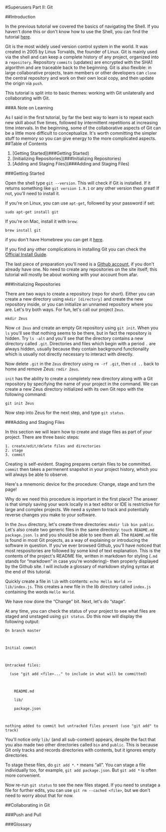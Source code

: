 #Superusers Part II: Git

##Introduction

In the previous tutorial we covered the basics of navigating the Shell. If you haven't done this or don't know how to use the Shell, you can find the tutorial [here](https://github.com/Physes/Exosphere/blob/master/tutorials/superusers/superuser-shell.md). 


Git is the most widely used version control system in the world. It was created in 2005 by Linus Torvalds, the founder of Linux. Git is mainly used via the shell and can keep a complete history of any project, organized into a `repository`. Repository `commits` (updates) are encrypted with the SHA1 algorithm and are traceable back to the beginning. Git is also flexible: in large collaborative projects, team members or other developers can `clone` the central repository and work on their own local copy, and then update the origin via `push`.

This tutorial is split into to basic themes: working with Git unilaterally and collaborating with Git.

###A Note on Learning

As I said in the first tutorial, by far the best way to learn is to repeat each new skill about five times, followed by intermittent repetitions at increasing time intervals.
In the beginning, some of the collaborative aspects of Git can be a little more difficult to conceptualize. It's worth committing the simpler stuff to memory so you can give energy to the more complicated aspects.
##Table of Contents

1. [Getting Started](###Getting Started)
2. [Initializing Repositories](###Initializing Repositories)
3. [Adding and Staging Files]{###Adding and Staging Files)

###Getting Started

Open the shell type `git --version`. This will check if Git is installed. If it returns something like `git version 1.9.1` or any other version then great! If not, you'll need to install it.

If you're on Linux, you can use `apt-get`, followed by your password if set:

`sudo apt-get install git`

If you're on Mac, install it with `brew`:

`brew install git`

if you don't have Homebrew you can get it [here](http://brew.sh/).

If you find any other complications in installing Git you can check the [Official Install Guide](https://git-scm.com/book/en/v1/Getting-Started-Installing-Git).

The last piece of preparation you'll need is a [Github account](https://www.github.com), if you don't already have one. No need to create any repositories on the site itself; this tutorial will mostly be about working with your account from afar.

###Initializing Repositories

There are two ways to create a repository (repo for short). Either you can create a new directory using `mkdir [directory]` and create the new repository inside, or you can initialize an unnamed repository where you are. Let's try both ways. For fun, let's call our project `Zeus`.

`mkdir Zeus`

Now `cd Zeus` and create an empty Git repository using `git init`. When you `ls` you'll see that nothing seems to be there, but in fact the repository is hidden. Try `ls -alt` and you'll see that the directory contains a new directory called `.git`. Directories and files which begin with a period `.` are always hidden, usually because they contain background functionality which is usually not directly necessary to interact with directly. 

Now delete `.git` in the `Zeus` directory using `rm -rf .git`, then `cd ..` back to home and remove Zeus: `rmdir Zeus`.

`init` has the ability to create a completely new directory along with a Git repository by specifying the name of your project in the command. We can create a new Zeus directory initialized with its own Git repo with the following command:

`git init Zeus`

Now step into Zeus for the next step, and type `git status`.

###Adding and Staging Files

In this section we will learn how to create and stage files as part of your project. There are three basic steps:
```
1. create/edit/delete files and directories
2. stage
3. commit
```
Creating is self-evident. Staging prepares certain files to be committed. `commit` then takes a permenent snapshot in your project history, which you will always be able to observe.

Here's a mnemonic device for the procedure: Change, stage and turn the page!

Why do we need this procedure is important in the first place? The answer is that simply saving your work locally in a text editor or IDE is restrictive for large and complex projects. We need a system to track and potentially reverse changes you make to your software.

In the `Zeus` directory, let's create three directories: `mkdir lib bin public`. Let's also create two generic files in the same directory: `touch README.md package.json`. `ls` and you should be able to see them all. The `README.md` file is found in most Git projects, as a way of explaining or introducing the software in question. If you've ever browsed Github, you'll have noticed that most respositories are followed by some kind of text explanation. This is the contents of the project's README file, written in markdown for styling (`.md` stands for “markdown” in case you're wondering)- then properly displayed by the Github site. I will include a glossary of markdown styling syntax at the end of this tutorial.

Quickly create a file in `lib` with contents: `echo Hello World >> lib/index.js`. This creates  a new file in the lib directory called `index.js` containing the words `Hello World`.

We have now done the “Change” bit. Next, let's do “stage”.

At any time, you can check the status of your project to see what files are staged and unstaged using `git status`. Do this now will display the following output:
```
On branch master



Initial commit



Untracked files:

  (use "git add <file>..." to include in what will be committed)



	README.md

	lib/

	package.json



nothing added to commit but untracked files present (use "git add" to track)
```
You'll notice only `lib/` (and all sub-content) appears, despite the fact that you also made two other directories called `bin` and `public`. This is because Git only tracks and records directories with contents, but it ignores empty directories.

To stage these files, do `git add *`. `*` means “all”. You can stage a file individually too, for example, `git add package.json`. But `git add *` is often more convenient.

Now re-run `git status` to see the new files staged. If you need to unstage a file for further edits, you can use `git rm --cached <file>`, but we don't need to worry about that for now.






##Collaborating in Git

###Push and Pull

###Glossary


